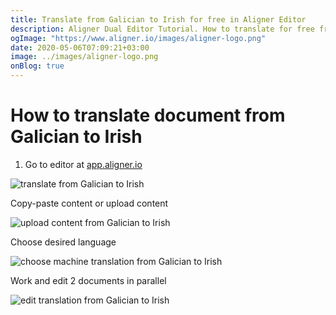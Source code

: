 ```yaml
---
title: Translate from Galician to Irish for free in Aligner Editor
description: Aligner Dual Editor Tutorial. How to translate for free from Galician to Irish. Aligner is multilingual document management platform. 
ogImage: "https://www.aligner.io/images/aligner-logo.png"
date: 2020-05-06T07:09:21+03:00
image: ../images/aligner-logo.png
onBlog: true
---
```


# How to translate document from Galician to Irish

1. Go to editor at [app.aligner.io](https://app.aligner.io "Aligner App web page")

![translate from Galician to Irish](../aligner-blank-editor.png "translate from Galician to Irish")

Copy-paste content or upload content

![upload content from Galician to Irish](../aligner-uploaded-document.png "upload content from Galician to Irish")

Choose desired language

![choose machine translation from Galician to Irish](../aligner-language-dropdown.png "choose machine translation from Galician to Irish")

Work and edit 2 documents in parallel

![edit translation from Galician to Irish](../aligner-double-sitded-editor.png "edit translation from Galician to Irish")

